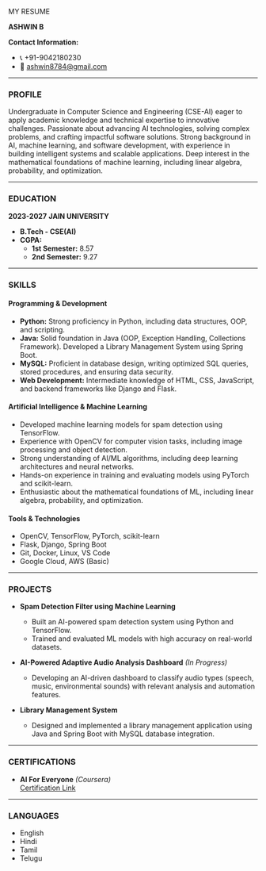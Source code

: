 MY RESUME


**ASHWIN B**

**Contact Information:**
- 📞 +91-9042180230
- 📧 ashwin8784@gmail.com

---

### **PROFILE**
Undergraduate in Computer Science and Engineering (CSE-AI) eager to apply academic knowledge and technical expertise to innovative challenges. Passionate about advancing AI technologies, solving complex problems, and crafting impactful software solutions. Strong background in AI, machine learning, and software development, with experience in building intelligent systems and scalable applications. Deep interest in the mathematical foundations of machine learning, including linear algebra, probability, and optimization.

---

### **EDUCATION**
**2023-2027**
**JAIN UNIVERSITY**
- **B.Tech - CSE(AI)**
- **CGPA:**  
  - **1st Semester:** 8.57  
  - **2nd Semester:** 9.27  

---

### **SKILLS**
#### **Programming & Development**
- **Python:** Strong proficiency in Python, including data structures, OOP, and scripting.
- **Java:** Solid foundation in Java (OOP, Exception Handling, Collections Framework). Developed a Library Management System using Spring Boot.
- **MySQL:** Proficient in database design, writing optimized SQL queries, stored procedures, and ensuring data security.
- **Web Development:** Intermediate knowledge of HTML, CSS, JavaScript, and backend frameworks like Django and Flask.

#### **Artificial Intelligence & Machine Learning**
- Developed machine learning models for spam detection using TensorFlow.
- Experience with OpenCV for computer vision tasks, including image processing and object detection.
- Strong understanding of AI/ML algorithms, including deep learning architectures and neural networks.
- Hands-on experience in training and evaluating models using PyTorch and scikit-learn.
- Enthusiastic about the mathematical foundations of ML, including linear algebra, probability, and optimization.

#### **Tools & Technologies**
- OpenCV, TensorFlow, PyTorch, scikit-learn
- Flask, Django, Spring Boot
- Git, Docker, Linux, VS Code
- Google Cloud, AWS (Basic)

---

### **PROJECTS**
- **Spam Detection Filter using Machine Learning**  
  - Built an AI-powered spam detection system using Python and TensorFlow.
  - Trained and evaluated ML models with high accuracy on real-world datasets.

- **AI-Powered Adaptive Audio Analysis Dashboard** *(In Progress)*
  - Developing an AI-driven dashboard to classify audio types (speech, music, environmental sounds) with relevant analysis and automation features.

- **Library Management System**  
  - Designed and implemented a library management application using Java and Spring Boot with MySQL database integration.

---

### **CERTIFICATIONS**
- **AI For Everyone** *(Coursera)*  
  [Certification Link](https://coursera.org/share/6c3fd25d2cad2531e0bcf8e3ae6343ce)

---

### **LANGUAGES**
- English
- Hindi
- Tamil
- Telugu


